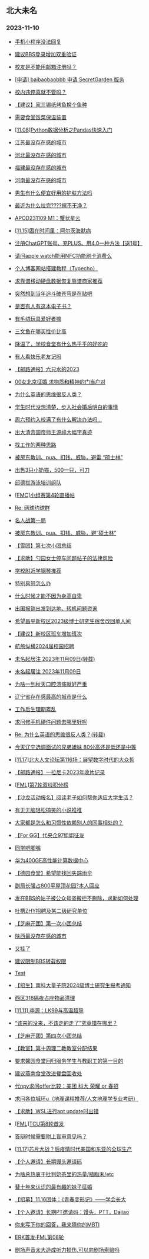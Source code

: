 ## 北大未名 
### 2023-11-10

+ [手机小程序没法回复](https://bbs.pku.edu.cn/v2/post-read.php?bid=16&threadid=18675963)

+ [建议BBS登录增加双重验证](https://bbs.pku.edu.cn/v2/post-read.php?bid=1&threadid=18675607)

+ [校友是不能用邮箱注册吗？](https://bbs.pku.edu.cn/v2/post-read.php?bid=16&threadid=18677951)

+ [[申请] baibaobaobbb 申请 SecretGarden 版务](https://bbs.pku.edu.cn/v2/post-read.php?bid=751&threadid=18665411)

+ [校内违停真就不管吗？](https://bbs.pku.edu.cn/v2/post-read.php?bid=1431&threadid=18675700)

+ [【建议】家三锡纸烤鱼换个鱼种](https://bbs.pku.edu.cn/v2/post-read.php?bid=1431&threadid=18677723)

+ [需要食堂饭菜保温装置](https://bbs.pku.edu.cn/v2/post-read.php?bid=138&threadid=18675897)

+ [[11.08]Python数据分析之Pandas快速入门](https://bbs.pku.edu.cn/v2/post-read.php?bid=25&threadid=18677474)

+ [江苏最没存在感的城市](https://bbs.pku.edu.cn/v2/post-read.php?bid=451&threadid=18677578)

+ [河北最没存在感的城市](https://bbs.pku.edu.cn/v2/post-read.php?bid=475&threadid=18677820)

+ [福建最没存在感的城市](https://bbs.pku.edu.cn/v2/post-read.php?bid=460&threadid=18678060)

+ [河南最没存在感的城市](https://bbs.pku.edu.cn/v2/post-read.php?bid=477&threadid=18678032)

+ [男生有什么便宜好用的护肤方法吗](https://bbs.pku.edu.cn/v2/post-read.php?bid=244&threadid=18677998)

+ [最近为什么拉完????擦不干净？](https://bbs.pku.edu.cn/v2/post-read.php?bid=244&threadid=18676373)

+ [APOD231109 M1：蟹状星云](https://bbs.pku.edu.cn/v2/post-read.php?bid=89&threadid=18678118)

+ [[11.15]困在时间里：阿尔茨海默病](https://bbs.pku.edu.cn/v2/post-read.php?bid=342&threadid=18678025)

+ [注册ChatGPT账号、充PLUS、用4.0一种方法【送1号】](https://bbs.pku.edu.cn/v2/post-read.php?bid=209&threadid=18678186)

+ [请问apple watch能用NFC功能刷卡消费么](https://bbs.pku.edu.cn/v2/post-read.php?bid=488&threadid=18674502)

+ [个人博客网站搭建教程（Typecho）](https://bbs.pku.edu.cn/v2/post-read.php?bid=13&threadid=18624324)

+ [求靠谱移动硬盘数据恢复靠谱商家推荐](https://bbs.pku.edu.cn/v2/post-read.php?bid=197&threadid=18678037)

+ [突然想到当年追斗破苍穹是在贴吧](https://bbs.pku.edu.cn/v2/post-read.php?bid=1475&threadid=18670520)

+ [是否有人有这本电子书？](https://bbs.pku.edu.cn/v2/post-read.php?bid=53&threadid=18677667)

+ [有毛绒玩具爱好者嘛](https://bbs.pku.edu.cn/v2/post-read.php?bid=218&threadid=18672293)

+ [三文鱼在哪买性价比高](https://bbs.pku.edu.cn/v2/post-read.php?bid=90&threadid=18678147)

+ [降温了，学校食堂有什么热乎乎的好吃的](https://bbs.pku.edu.cn/v2/post-read.php?bid=90&threadid=18675856)

+ [有人看快乐老友记吗](https://bbs.pku.edu.cn/v2/post-read.php?bid=200&threadid=18678369)

+ [【邮路通报】六只水的2023](https://bbs.pku.edu.cn/v2/post-read.php?bid=1367&threadid=18458552)

+ [00女北京征婚 求物质和精神的门当户对](https://bbs.pku.edu.cn/v2/post-read.php?bid=167&threadid=18678226)

+ [为什么英语的思维很反人类？](https://bbs.pku.edu.cn/v2/post-read.php?bid=103&threadid=18678092)

+ [学生时代没想清楚，步入社会婚后明白的事情](https://bbs.pku.edu.cn/v2/post-read.php?bid=36&threadid=18675240)

+ [周六预约入校满了有什么解决办法吗...](https://bbs.pku.edu.cn/v2/post-read.php?bid=103&threadid=18678180)

+ [出大清帝国帝师王源祁大幅字真迹](https://bbs.pku.edu.cn/v2/post-read.php?bid=71&threadid=18678024)

+ [找工作的两种思路](https://bbs.pku.edu.cn/v2/post-read.php?bid=99&threadid=18677857)

+ [被房东教训、pua、扣钱、威胁，避雷 “硕士林”](https://bbs.pku.edu.cn/v2/post-read.php?bid=230&threadid=18677852)

+ [出售3只小奶猫，500一只，可刀](https://bbs.pku.edu.cn/v2/post-read.php?bid=71&threadid=18678233)

+ [邱德拔游泳培训组队](https://bbs.pku.edu.cn/v2/post-read.php?bid=136&threadid=18671610)

+ [[FMC]小组赛第4轮直播帖](https://bbs.pku.edu.cn/v2/post-read.php?bid=519&threadid=18677424)

+ [Re: 网球约球群](https://bbs.pku.edu.cn/v2/post-read.php?bid=126&threadid=18098937)

+ [名人战第一局](https://bbs.pku.edu.cn/v2/post-read.php?bid=643&threadid=18677726)

+ [被房东教训、pua、扣钱、威胁，避“硕士林”](https://bbs.pku.edu.cn/v2/post-read.php?bid=301&threadid=18677898)

+ [【雪团】第七次小团总结](https://bbs.pku.edu.cn/v2/post-read.php?bid=696&threadid=18678241)

+ [【求助】勺园女士停车问题帖子的法律风险](https://bbs.pku.edu.cn/v2/post-read.php?bid=301&threadid=18667691)

+ [学校附近学钢琴推荐](https://bbs.pku.edu.cn/v2/post-read.php?bid=580&threadid=18597382)

+ [特别易怒怎么办](https://bbs.pku.edu.cn/v2/post-read.php?bid=690&threadid=18676189)

+ [什么时候才能不因为身高自卑](https://bbs.pku.edu.cn/v2/post-read.php?bid=690&threadid=18675297)

+ [出国报销出发到达地、转机问题咨询](https://bbs.pku.edu.cn/v2/post-read.php?bid=622&threadid=18678235)

+ [希望昌平新校区2023级博士研究生宿舍改回单人间](https://bbs.pku.edu.cn/v2/post-read.php?bid=438&threadid=18581703)

+ [【建议】新校区班车增加班次](https://bbs.pku.edu.cn/v2/post-read.php?bid=438&threadid=18640541)

+ [航旅纵横2024届校园招聘](https://bbs.pku.edu.cn/v2/post-read.php?bid=625&threadid=18678042)

+ [未名起居注 2023年11月09日(转载)](https://bbs.pku.edu.cn/v2/post-read.php?bid=1&threadid=18678808)

+ [未名起居注 2023年11月09日](https://bbs.pku.edu.cn/v2/post-read.php?bid=728&threadid=18678808)

+ [为啥一到秋天口腔溃疡就好严重](https://bbs.pku.edu.cn/v2/post-read.php?bid=1431&threadid=18676024)

+ [辽宁省存在感最高的城市是什么](https://bbs.pku.edu.cn/v2/post-read.php?bid=461&threadid=18678254)

+ [工作后生理期紊乱](https://bbs.pku.edu.cn/v2/post-read.php?bid=244&threadid=18677513)

+ [求问修手机硬件问题去哪里好呢](https://bbs.pku.edu.cn/v2/post-read.php?bid=197&threadid=18678826)

+ [Re: 为什么英语的思维很反人类？(转载)](https://bbs.pku.edu.cn/v2/post-read.php?bid=72&threadid=18678092)

+ [今天辽宁选调面试的兄弟姐妹 80分高还是低还是中等](https://bbs.pku.edu.cn/v2/post-read.php?bid=99&threadid=18678258)

+ [[11.17]北大人文论坛第116场：展望数字时代的大众哲](https://bbs.pku.edu.cn/v2/post-read.php?bid=342&threadid=18678058)

+ [【邮路通报】一拉尼卡2023年收片记录](https://bbs.pku.edu.cn/v2/post-read.php?bid=1367&threadid=18460229)

+ [[FML]第7轮双线积分榜](https://bbs.pku.edu.cn/v2/post-read.php?bid=519&threadid=18678094)

+ [【沙龙活动报名】阅读老子如何帮你适应大学生活？](https://bbs.pku.edu.cn/v2/post-read.php?bid=25&threadid=18678910)

+ [有无无脑轻松搞笑的小说推推](https://bbs.pku.edu.cn/v2/post-read.php?bid=1475&threadid=18678913)

+ [大家都是怎么和习惯性依赖别人的同事相处的？](https://bbs.pku.edu.cn/v2/post-read.php?bid=103&threadid=18678329)

+ [【For GG】代央企97姐姐征友](https://bbs.pku.edu.cn/v2/post-read.php?bid=167&threadid=18678044)

+ [同学吧唧嘴](https://bbs.pku.edu.cn/v2/post-read.php?bid=690&threadid=18678149)

+ [华为400GE高性能计算数据中心](https://bbs.pku.edu.cn/v2/post-read.php?bid=668&threadid=18678911)

+ [【德园食堂】希望能找回失踪雨伞](https://bbs.pku.edu.cn/v2/post-read.php?bid=138&threadid=18675471)

+ [副局长强占800平屋顶花园?本人回应](https://bbs.pku.edu.cn/v2/post-read.php?bid=606&threadid=18678925)

+ [发在BBS的帖子被公众号盗搬拒不删除，求助如何处理](https://bbs.pku.edu.cn/v2/post-read.php?bid=99&threadid=18678920)

+ [吐槽ZHY招聘及某二级研究单位](https://bbs.pku.edu.cn/v2/post-read.php?bid=99&threadid=18678549)

+ [【芝麻开团】第一次小团总结](https://bbs.pku.edu.cn/v2/post-read.php?bid=696&threadid=18664557)

+ [陕西最没存在感的城市](https://bbs.pku.edu.cn/v2/post-read.php?bid=466&threadid=18678066)

+ [又挂了](https://bbs.pku.edu.cn/v2/post-read.php?bid=1&threadid=18678955)

+ [建议限制BBS转载权限](https://bbs.pku.edu.cn/v2/post-read.php?bid=1&threadid=18338953)

+ [Test](https://bbs.pku.edu.cn/v2/post-read.php?bid=7&threadid=18678957)

+ [【招生】南科大量子院2024级博士研究生报考通知](https://bbs.pku.edu.cn/v2/post-read.php?bid=351&threadid=18678967)

+ [西区318隔夜占座物品清理](https://bbs.pku.edu.cn/v2/post-read.php?bid=25&threadid=18678923)

+ [[11.11] 李源：LK99与高温超导](https://bbs.pku.edu.cn/v2/post-read.php?bid=342&threadid=18678966)

+ [“该来的没来，不该走的走了”究竟错在哪里？](https://bbs.pku.edu.cn/v2/post-read.php?bid=376&threadid=18670768)

+ [【芝麻开团】第四次小团总结](https://bbs.pku.edu.cn/v2/post-read.php?bid=696&threadid=18678922)

+ [【教室】第十周理二教教室分配结果](https://bbs.pku.edu.cn/v2/post-read.php?bid=289&threadid=18678964)

+ [要求馨园食堂回归服务学生与教职工的第一目的](https://bbs.pku.edu.cn/v2/post-read.php?bid=438&threadid=18675314)

+ [建议燕南食堂改进餐盘回收处](https://bbs.pku.edu.cn/v2/post-read.php?bid=1431&threadid=18665141)

+ [代npy求问offer比较：美团 科大 荣耀 or 春招](https://bbs.pku.edu.cn/v2/post-read.php?bid=99&threadid=18678091)

+ [求问各位城环u（地理课程推荐/人文地理学专业考研）](https://bbs.pku.edu.cn/v2/post-read.php?bid=31&threadid=18677489)

+ [【求助】WSL进行apt update时出错](https://bbs.pku.edu.cn/v2/post-read.php?bid=13&threadid=18679000)

+ [[FML]TCU第8轮首发](https://bbs.pku.edu.cn/v2/post-read.php?bid=519&threadid=18679022)

+ [答辩时候需要附上盲审意见吗？](https://bbs.pku.edu.cn/v2/post-read.php?bid=972&threadid=18679012)

+ [[11.17]芯片大战？后疫情时代美国和东亚的全球生产](https://bbs.pku.edu.cn/v2/post-read.php?bid=342&threadid=18679024)

+ [【个人邀请】长期馒头邀请码](https://bbs.pku.edu.cn/v2/post-read.php?bid=209&threadid=18679030)

+ [为啥总热衷于批判奶茶里的热量/植脂末/etc](https://bbs.pku.edu.cn/v2/post-read.php?bid=90&threadid=18675954)

+ [替十年来认识的最有趣的妹子征婚](https://bbs.pku.edu.cn/v2/post-read.php?bid=167&threadid=18679017)

+ [【招募】11.16团体：《青春变形记》——学会长大](https://bbs.pku.edu.cn/v2/post-read.php?bid=351&threadid=18679042)

+ [【个人邀请】长期PT邀请码：馒头，PTT，Dajiao](https://bbs.pku.edu.cn/v2/post-read.php?bid=209&threadid=18679030)

+ [你来写下你的回答，我来猜你的MBTI](https://bbs.pku.edu.cn/v2/post-read.php?bid=251&threadid=18679043)

+ [ERK首发·FML第08轮](https://bbs.pku.edu.cn/v2/post-read.php?bid=519&threadid=18679034)

+ [剧场声音太大造成听力损伤,可以向剧场索赔吗](https://bbs.pku.edu.cn/v2/post-read.php?bid=301&threadid=18647495)

